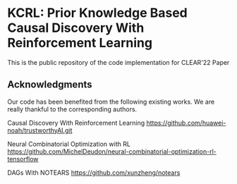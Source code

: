 # KCRL: Prior Knowledge Based Causal Discovery With Reinforcement Learning
This is the public repository of the code implementation for CLEAR'22 Paper

## Acknowledgments
Our code has been benefited from the following existing works. We are really thankful to the corresponding authors. 

Causal Discovery With Reinforcement Learning https://github.com/huawei-noah/trustworthyAI.git

Neural Combinatorial Optimization with RL https://github.com/MichelDeudon/neural-combinatorial-optimization-rl-tensorflow

DAGs With NOTEARS https://github.com/xunzheng/notears
